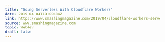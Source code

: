 ```yaml
---
title: "Going Serverless With Cloudflare Workers"
date: 2019-04-04T13:00:34Z
link: https://www.smashingmagazine.com/2019/04/cloudflare-workers-serverless/
source: www.smashingmagazine.com
topic: Webdev
draft: false
---
```

